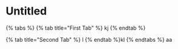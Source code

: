 # Untitled

{% tabs %}
{% tab title="First Tab" %}
kj
{% endtab %}

{% tab title="Second Tab" %}
l
{% endtab %}kl
{% endtabs %}
aa


